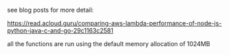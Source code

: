 see blog posts for more detail: 

https://read.acloud.guru/comparing-aws-lambda-performance-of-node-js-python-java-c-and-go-29c1163c2581

all the functions are run using the default memory allocation of 1024MB
